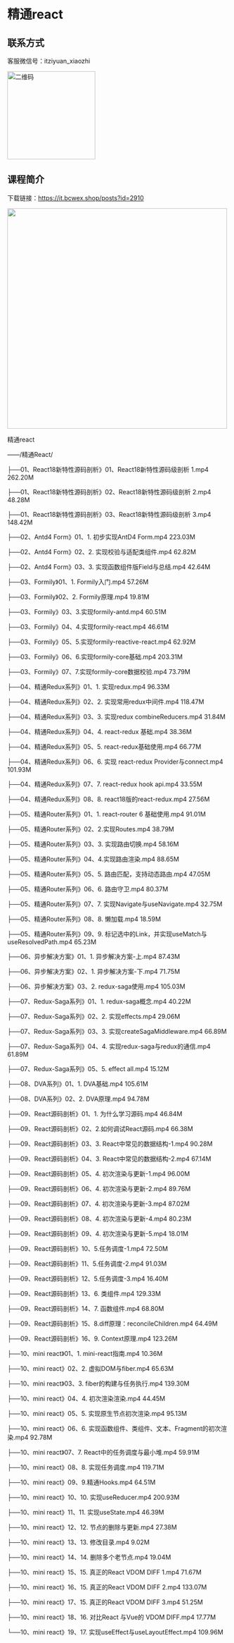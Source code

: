 # 精通react

## 联系方式

客服微信号：itziyuan_xiaozhi

<img src="https://ziyuanyun.oss-cn-guangzhou.aliyuncs.com/common/20240614073449/666b82192834a.jpg" width="200" height="200" alt="二维码">

## 课程简介

下载链接：https://it.bcwex.shop/posts?id=2910

<img src="https://ziyuanyun.oss-cn-guangzhou.aliyuncs.com/yun/20240515184428/6644920c9b085.jpg" width="500" alt="">

  精通react



 ——/精通React/

 ├──01、React18新特性源码剖析》01、React18新特性源码级剖析 1.mp4 262.20M

 ├──01、React18新特性源码剖析》02、React18新特性源码级剖析 2.mp4 48.28M

 ├──01、React18新特性源码剖析》03、React18新特性源码级剖析 3.mp4 148.42M

 ├──02、Antd4 Form》01、1. 初步实现AntD4 Form.mp4 223.03M

 ├──02、Antd4 Form》02、2. 实现校验与适配类组件.mp4 62.82M

 ├──02、Antd4 Form》03、3. 实现函数组件版Field与总结.mp4 42.64M

 ├──03、Formily》01、1. Formily入门.mp4 57.26M

 ├──03、Formily》02、2. Formily原理.mp4 19.81M

 ├──03、Formily》03、3.实现formily-antd.mp4 60.51M

 ├──03、Formily》04、4.实现formily-react.mp4 46.61M

 ├──03、Formily》05、5.实现formily-reactive-react.mp4 62.92M

 ├──03、Formily》06、6.实现formily-core基础.mp4 203.31M

 ├──03、Formily》07、7.实现formily-core数据校验.mp4 73.79M

 ├──04、精通Redux系列》01、1. 实现redux.mp4 96.33M

 ├──04、精通Redux系列》02、2. 实现常用redux中间件.mp4 118.47M

 ├──04、精通Redux系列》03、3. 实现redux combineReducers.mp4 31.84M

 ├──04、精通Redux系列》04、4. react-redux 基础.mp4 38.36M

 ├──04、精通Redux系列》05、5. react-redux基础使用.mp4 66.77M

 ├──04、精通Redux系列》06、6. 实现 react-redux Provider与connect.mp4 101.93M

 ├──04、精通Redux系列》07、7. react-redux hook api.mp4 33.55M

 ├──04、精通Redux系列》08、8. react18版的react-redux.mp4 27.56M

 ├──05、精通Router系列》01、1. react-router 6 基础使用.mp4 91.01M

 ├──05、精通Router系列》02、2.实现Routes.mp4 38.79M

 ├──05、精通Router系列》03、3. 实现路由切换.mp4 58.16M

 ├──05、精通Router系列》04、4.实现路由渲染.mp4 88.65M

 ├──05、精通Router系列》05、5. 路由匹配，支持动态路由.mp4 47.05M

 ├──05、精通Router系列》06、6. 路由守卫.mp4 80.37M

 ├──05、精通Router系列》07、7. 实现Navigate与useNavigate.mp4 32.75M

 ├──05、精通Router系列》08、8. 懒加载.mp4 18.59M

 ├──05、精通Router系列》09、9. 标记选中的Link，并实现useMatch与useResolvedPath.mp4 65.23M

 ├──06、异步解决方案》01、1. 异步解决方案-上.mp4 87.43M

 ├──06、异步解决方案》02、1. 异步解决方案-下.mp4 71.75M

 ├──06、异步解决方案》03、2. redux-saga使用.mp4 105.03M

 ├──07、Redux-Saga系列》01、1. redux-saga概念.mp4 40.22M

 ├──07、Redux-Saga系列》02、2. 实现effects.mp4 29.06M

 ├──07、Redux-Saga系列》03、3. 实现createSagaMiddleware.mp4 66.89M

 ├──07、Redux-Saga系列》04、4. 实现redux-saga与redux的通信.mp4 61.89M

 ├──07、Redux-Saga系列》05、5. effect all.mp4 15.12M

 ├──08、DVA系列》01、1. DVA基础.mp4 105.61M

 ├──08、DVA系列》02、2. DVA原理.mp4 94.78M

 ├──09、React源码剖析》01、1. 为什么学习源码.mp4 46.84M

 ├──09、React源码剖析》02、2.如何调试React源码.mp4 66.38M

 ├──09、React源码剖析》03、3. React中常见的数据结构-1.mp4 90.28M

 ├──09、React源码剖析》04、3. React中常见的数据结构-2.mp4 67.14M

 ├──09、React源码剖析》05、4. 初次渲染与更新-1.mp4 96.00M

 ├──09、React源码剖析》06、4. 初次渲染与更新-2.mp4 89.76M

 ├──09、React源码剖析》07、4. 初次渲染与更新-3.mp4 87.02M

 ├──09、React源码剖析》08、4. 初次渲染与更新-4.mp4 80.23M

 ├──09、React源码剖析》09、4. 初次渲染与更新-5.mp4 18.01M

 ├──09、React源码剖析》10、5.任务调度-1.mp4 72.50M

 ├──09、React源码剖析》11、5.任务调度-2.mp4 91.03M

 ├──09、React源码剖析》12、5.任务调度-3.mp4 16.40M

 ├──09、React源码剖析》13、6. 类组件.mp4 129.33M

 ├──09、React源码剖析》14、7. 函数组件.mp4 68.80M

 ├──09、React源码剖析》15、8.diff原理：reconcileChildren.mp4 64.49M

 ├──09、React源码剖析》16、9. Context原理.mp4 123.26M

 ├──10、mini react》01、1. mini-react指南.mp4 10.36M

 ├──10、mini react》02、2. 虚拟DOM与fiber.mp4 65.63M

 ├──10、mini react》03、3. fiber的构建与任务执行.mp4 139.30M

 ├──10、mini react》04、4. 初次渲染渲染.mp4 44.45M

 ├──10、mini react》05、5. 实现原生节点初次渲染.mp4 95.13M

 ├──10、mini react》06、6. 实现函数组件、类组件、文本、Fragment的初次渲染.mp4 92.78M

 ├──10、mini react》07、7. React中的任务调度与最小堆.mp4 59.91M

 ├──10、mini react》08、8. 实现任务调度.mp4 119.71M

 ├──10、mini react》09、9.精通Hooks.mp4 64.51M

 ├──10、mini react》10、10. 实现useReducer.mp4 200.93M

 ├──10、mini react》11、11. 实现useState.mp4 46.39M

 ├──10、mini react》12、12. 节点的删除与更新.mp4 27.38M

 ├──10、mini react》13、13. 修改目录.mp4 9.02M

 ├──10、mini react》14、14. 删除多个老节点.mp4 19.04M

 ├──10、mini react》15、15. 真正的React VDOM DIFF 1.mp4 71.67M

 ├──10、mini react》16、15. 真正的React VDOM DIFF 2.mp4 133.07M

 ├──10、mini react》17、15. 真正的React VDOM DIFF 3.mp4 51.25M

 ├──10、mini react》18、16. 对比React 与Vue的 VDOM DIFF.mp4 17.77M

 └──10、mini react》19、17. 实现useEffect与useLayoutEffect.mp4 109.96M

  